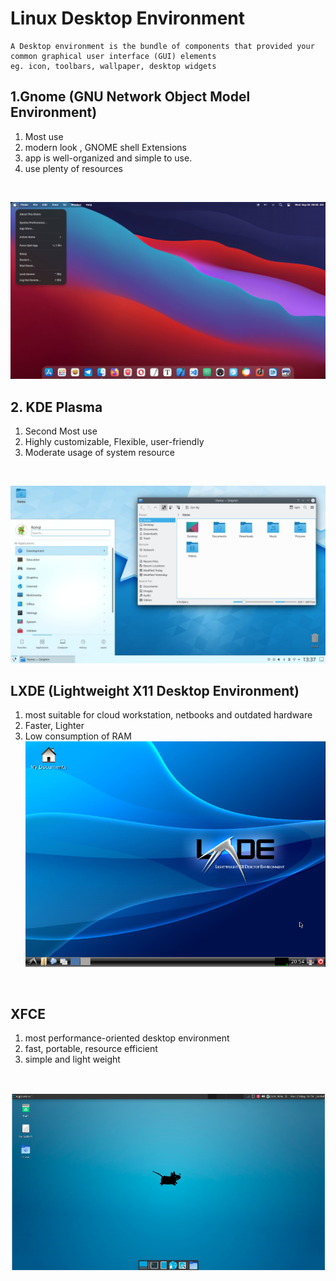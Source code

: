 # Linux Desktop Environment

```
A Desktop environment is the bundle of components that provided your common graphical user interface (GUI) elements
eg. icon, toolbars, wallpaper, desktop widgets
```

## 1.Gnome (GNU Network Object Model Environment)

1. Most use
2. modern look , GNOME shell Extensions
3. app is well-organized and simple to use.
4. use plenty of resources
<br>

![Gnome_Desktop](../photo/gnome.png)



## 2. KDE Plasma

1. Second Most use
2. Highly customizable, Flexible, user-friendly
3. Moderate usage of system resource
<br>

![KDE_Desktop](../photo/kde.jpg)


## LXDE (Lightweight X11 Desktop Environment)

1. most suitable for cloud workstation, netbooks and outdated hardware
2. Faster, Lighter
3. Low consumption of RAM
![LXDE](../photo/lxde.png)
<br>

## XFCE 

1. most performance-oriented desktop environment
2. fast, portable, resource efficient
3. simple and light weight
<br>

![xfce](../photo/xfce.png)